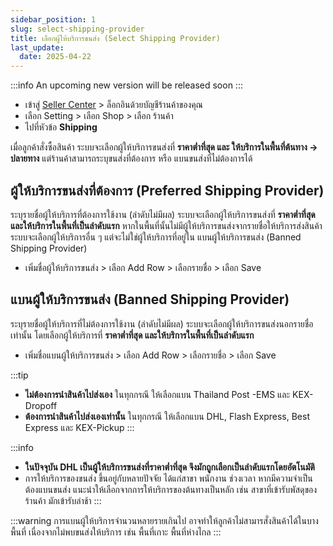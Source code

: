 ```yaml
---
sidebar_position: 1
slug: select-shipping-provider
title: เลือกผู้ให้บริการขนส่ง (Select Shipping Provider)
last_update:
  date: 2025-04-22
---
```

:::info
An upcoming new version will be released soon
:::


- เข้าสู่ [Seller Center](https://office.panich.co) > ล็อกอินด้วยบัญชีร้านค้าของคุณ 
- เลือก Setting > เลือก Shop > เลือก ร้านค้า
- ไปที่หัวข้อ **Shipping**


เมื่อลูกค้าสั่งซื้อสินค้า ระบบจะเลือกผู้ให้บริการขนส่งที่ **ราคาต่ำที่สุด และ ให้บริการในพื้นที่ต้นทาง -> ปลายทาง** แต่ร้านค้าสามารถระบุขนส่งที่ต้องการ หรือ แบนขนส่งที่ไม่ต้องการได้ 

## ผู้ให้บริการขนส่งที่ต้องการ (Preferred Shipping Provider)
ระบุรายชื่อผู้ให้บริการที่ต้องการใช้งาน (ลำดับไม่มีผล) ระบบจะเลือกผู้ให้บริการขนส่งที่ **ราคาต่ำที่สุด และให้บริการในพื้นที่เป็นลำดับแรก** หากในพื้นที่นั้นไม่มีผู้ให้บริการขนส่งจากรายชื่อให้บริการส่งสินค้า ระบบจะเลือกผู้ให้บริการอื่น ๆ แต่จะไม่ใช่ผู้ให้บริการที่อยู่ใน แบนผู้ให้บริการขนส่ง (Banned Shipping Provider)

- เพิ่มชื่อผู้ให้บริการขนส่ง > เลือก Add Row > เลือกรายชื่อ > เลือก Save

## แบนผู้ให้บริการขนส่ง (Banned Shipping Provider)
ระบุรายชื่อผู้ให้บริการที่ไม่ต้องการใช้งาน (ลำดับไม่มีผล) ระบบจะเลือกผู้ให้บริการขนส่งนอกรายชื่อเท่านั้น โดยเลือกผู้ให้บริการที่ **ราคาต่ำที่สุด และให้บริการในพื้นที่เป็นลำดับแรก** 

- เพิ่มชื่อแบนผู้ให้บริการขนส่ง > เลือก Add Row > เลือกรายชื่อ > เลือก Save

:::tip
- **ไม่ต้องการนำสินค้าไปส่งเอง** ในทุกกรณี ให้เลือกแบน Thailand Post -EMS และ KEX-Dropoff
- **ต้องการนำสินค้าไปส่งเองเท่านั้น** ในทุกกรณี ให้เลือกแบน DHL, Flash Express, Best Express และ KEX-Pickup
::: 


:::info
- **ในปัจจุบัน DHL เป็นผู้ให้บริการขนส่งที่ราคาต่ำที่สุด จึงมักถูกเลือกเป็นลำดับแรกโดยอัตโนมัติ**
- การให้บริการของขนส่ง ขึ้นอยู่กับหลายปัจจัย ได้แก่สาขา พนักงาน ช่วงเวลา หากมีความจำเป็นต้องแบนขนส่ง แนะนำให้เลือกจากการให้บริการของต้นทางเป็นหลัก เช่น สาขาที่เข้ารับพัสดุของร้านค้า มักเข้ารับล่าช้า
:::

:::warning
การแบนผู้ให้บริการจำนวนหลายรายเกินไป อาจทำให้ลูกค้าไม่สามารสั่งสินค้าได้ในบางพื้นที่ เนื่องจากไม่พบขนส่งให้บริการ เช่น พื้นที่เกาะ พื้นที่ห่างไกล
:::